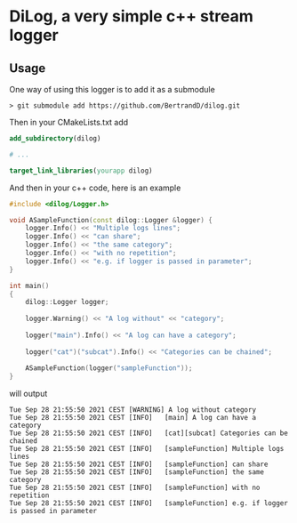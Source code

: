 # DiLog, a very simple c++ stream logger

## Usage
One way of using this logger is to add it as a submodule 
```shell
> git submodule add https://github.com/BertrandD/dilog.git
```
Then in your CMakeLists.txt add
```cmake
add_subdirectory(dilog)

# ...

target_link_libraries(yourapp dilog)
```

And then in your c++ code, here is an example

```c++
#include <dilog/Logger.h>

void ASampleFunction(const dilog::Logger &logger) {
    logger.Info() << "Multiple logs lines";
    logger.Info() << "can share";
    logger.Info() << "the same category";
    logger.Info() << "with no repetition";
    logger.Info() << "e.g. if logger is passed in parameter";
}

int main()
{
    dilog::Logger logger;
    
    logger.Warning() << "A log without" << "category";
    
    logger("main").Info() << "A log can have a category";
    
    logger("cat")("subcat").Info() << "Categories can be chained";
    
    ASampleFunction(logger("sampleFunction"));
}
```

will output 

```
Tue Sep 28 21:55:50 2021 CEST [WARNING] A log without category
Tue Sep 28 21:55:50 2021 CEST [INFO]   [main] A log can have a category
Tue Sep 28 21:55:50 2021 CEST [INFO]   [cat][subcat] Categories can be chained
Tue Sep 28 21:55:50 2021 CEST [INFO]   [sampleFunction] Multiple logs lines
Tue Sep 28 21:55:50 2021 CEST [INFO]   [sampleFunction] can share
Tue Sep 28 21:55:50 2021 CEST [INFO]   [sampleFunction] the same category
Tue Sep 28 21:55:50 2021 CEST [INFO]   [sampleFunction] with no repetition
Tue Sep 28 21:55:50 2021 CEST [INFO]   [sampleFunction] e.g. if logger is passed in parameter
```